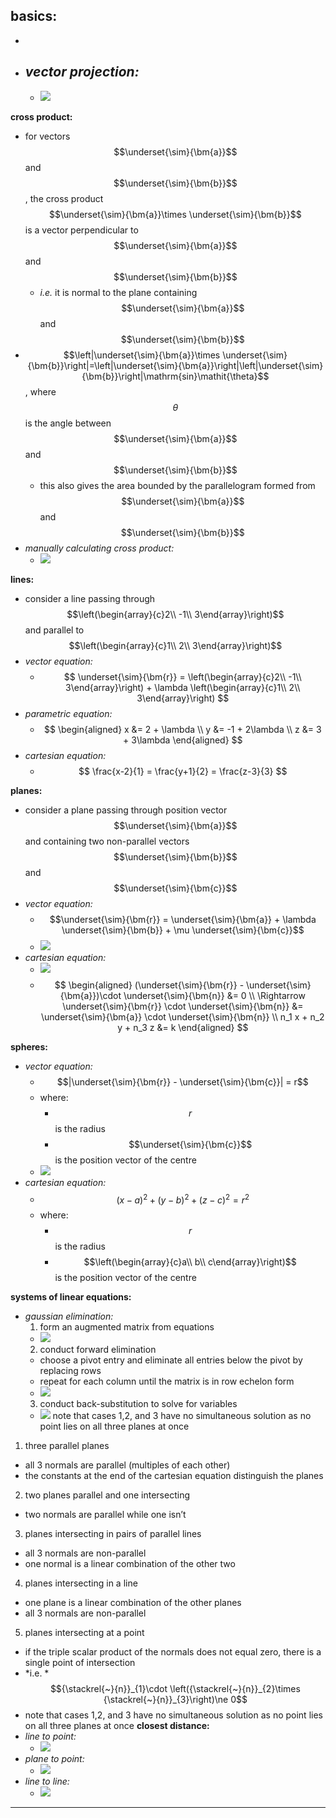 **basics:**
- 
- 
- *vector projection:*
  - 
  - ![](./images/image_1.a2a38ccd.png)

**cross product:**
- for vectors $$\underset{\sim}{\bm{a}}$$ and $$\underset{\sim}{\bm{b}}$$, the cross product $$\underset{\sim}{\bm{a}}\times \underset{\sim}{\bm{b}}$$ is a vector perpendicular to $$\underset{\sim}{\bm{a}}$$ and $$\underset{\sim}{\bm{b}}$$
  - *i.e.* it is normal to the plane containing $$\underset{\sim}{\bm{a}}$$ and $$\underset{\sim}{\bm{b}}$$
- $$\left|\underset{\sim}{\bm{a}}\times \underset{\sim}{\bm{b}}\right|=\left|\underset{\sim}{\bm{a}}\right|\left|\underset{\sim}{\bm{b}}\right|\mathrm{sin}\mathit{\theta}$$, where $$\theta $$ is the angle between $$\underset{\sim}{\bm{a}}$$ and $$\underset{\sim}{\bm{b}}$$
  - this also gives the area bounded by the parallelogram formed from $$\underset{\sim}{\bm{a}}$$ and $$\underset{\sim}{\bm{b}}$$
- *manually calculating cross product:*
  - ![](./images/image_2.7bab86df.png)

**lines:**
- consider a line passing through $$\left(\begin{array}{c}2\\ -1\\ 3\end{array}\right)$$ and parallel to $$\left(\begin{array}{c}1\\ 2\\ 3\end{array}\right)$$
- *vector equation:*
  - $$
    \underset{\sim}{\bm{r}} = \left(\begin{array}{c}2\\ -1\\ 3\end{array}\right) + \lambda \left(\begin{array}{c}1\\ 2\\ 3\end{array}\right)
    $$
- *parametric equation:*
  - $$
    \begin{aligned}
    x &= 2 + \lambda \\
    y &= -1 + 2\lambda \\
    z &= 3 + 3\lambda
    \end{aligned}
    $$
- *cartesian equation:*
  - $$
    \frac{x-2}{1} = \frac{y+1}{2} = \frac{z-3}{3}
    $$

**planes:**
- consider a plane passing through position vector $$\underset{\sim}{\bm{a}}$$ and containing two non-parallel vectors $$\underset{\sim}{\bm{b}}$$ and $$\underset{\sim}{\bm{c}}$$
- *vector equation:*
  - $$\underset{\sim}{\bm{r}} = \underset{\sim}{\bm{a}} + \lambda \underset{\sim}{\bm{b}} + \mu \underset{\sim}{\bm{c}}$$
  - ![](./images/image_3.57965e1e.png)
- *cartesian equation:*
  - ![](./images/image_4.9942acb4.png)
  - $$
    \begin{aligned}
    (\underset{\sim}{\bm{r}} - \underset{\sim}{\bm{a}})\cdot \underset{\sim}{\bm{n}} &= 0 \\
    \Rightarrow \underset{\sim}{\bm{r}} \cdot \underset{\sim}{\bm{n}} &= \underset{\sim}{\bm{a}} \cdot \underset{\sim}{\bm{n}} \\
    n_1 x + n_2 y + n_3 z &= k
    \end{aligned}
    $$

**spheres:**
- *vector equation:*
  - $$|\underset{\sim}{\bm{r}} - \underset{\sim}{\bm{c}}| = r$$
  - where:
    -  $$r$$ is the radius
    -  $$\underset{\sim}{\bm{c}}$$ is the position vector of the centre
  - ![](./images/image_5.ca78936e.png)
- *cartesian equation:*
  - $$(x-a)^2 + (y-b)^2 + (z-c)^2 = r^2$$
  - where:
    -  $$r$$ is the radius
    -  $$\left(\begin{array}{c}a\\ b\\ c\end{array}\right)$$ is the position vector of the centre

**systems of linear equations:**
- *gaussian elimination:*
  1. form an augmented matrix from equations
    - ![](./images/image_6.d2f641e0.png)
  2. conduct forward elimination
    - choose a pivot entry and eliminate all entries below the pivot by replacing rows
    - repeat for each column until the matrix is in row echelon form
    - ![](./images/image_7.49b6a461.png)
  3. conduct back-substitution to solve for variables
    - ![](./images/image_8.5d9d05cd.png)
note that cases 1,2, and 3 have no simultaneous solution as no point lies on all three planes at once
1. three parallel planes
  - all 3 normals are parallel (multiples of each other)
  - the constants at the end of the cartesian equation distinguish the planes
2. two planes parallel and one intersecting
  - two normals are parallel while one isn’t
3. planes intersecting in pairs of parallel lines
  - all 3 normals are non-parallel
  - one normal is a linear combination of the other two
4. planes intersecting in a line
  - one plane is a linear combination of the other planes
  - all 3 normals are non-parallel
5. planes intersecting at a point
  - if the triple scalar product of the normals does not equal zero, there is a single point of intersection
  - *i.e. *$${\stackrel{~}{n}}_{1}\cdot \left({\stackrel{~}{n}}_{2}\times {\stackrel{~}{n}}_{3}\right)\ne 0$$
- note that cases 1,2, and 3 have no simultaneous solution as no point lies on all three planes at once
**closest distance:**
- *line to point:*
  - ![](./images/image_9.d0e0c80b.png)
- *plane to point:*
  - ![](./images/image_10.1e6361a2.png)
- *line to line:*
  - ![](./images/image_11.0adeadff.png)

-----
